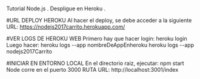 # 
Tutorial Node.js .
Despligue en Heroku .

#URL DEPLOY HEROKU
Al hacer el deploy, se debe acceder a la siguiente URL:
https://nodejs2017carrito.herokuapp.com/

#VER LOGS DE HEROKU WEB
Primero hay que hacer login: heroku login
Luego hacer: heroku logs --app nombreDeAppEnheroku
heroku logs --app nodejs2017Carrito




#INICIAR EN ENTORNO LOCAL
En el directorio raiz, ejecutar:  npm start
Node corre en el puerto  3000
RUTA URL:   http://localhost:3001/index
